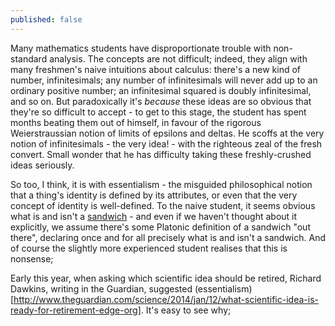 ```yaml
---
published: false
---
```


Many mathematics students have disproportionate trouble with non-standard analysis. The concepts are not difficult; indeed, they align with many freshmen's naive intuitions about calculus: there's a new kind of number, infinitesimals; any number of infinitesimals will never add up to an ordinary positive number; an infinitesimal squared is doubly infinitesimal, and so on. But paradoxically it's *because* these ideas are so obvious that they're so difficult to accept - to get to this stage, the student has spent months beating them out of himself, in favour of the rigorous Weierstraussian notion of limits of epsilons and deltas. He scoffs at the very notion of infinitesimals - the very idea! - with the righteous zeal of the fresh convert. Small wonder that he has difficulty taking these freshly-crushed ideas seriously.

So too, I think, it is with essentialism - the misguided philosophical notion that a thing's identity is defined by its attributes, or even that the very concept of identity is well-defined. To the naive student, it seems obvious what is and isn't a [sandwich](https://medium.com/@kmikeym/is-this-a-sandwich-50b1317eb3f5) - and even if we haven't thought about it explicitly, we assume there's some Platonic definition of a sandwich "out there", declaring once and for all precisely what is and isn't a sandwich. And of course the slightly more experienced student realises that this is nonsense; 

Early this year, when asking which scientific idea should be retired, Richard Dawkins, writing in the Guardian, suggested (essentialism)[http://www.theguardian.com/science/2014/jan/12/what-scientific-idea-is-ready-for-retirement-edge-org]. It's easy to see why;